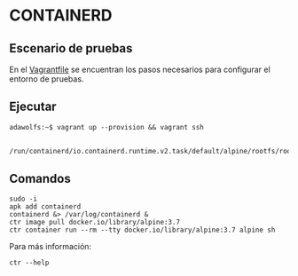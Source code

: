# CONTAINERD

## Escenario de pruebas

En el [Vagrantfile](./Vagrantfile) se encuentran los pasos necesarios para configurar el entorno de pruebas.

## Ejecutar

```
adawolfs:~$ vagrant up --provision && vagrant ssh
```

##

```
/run/containerd/io.containerd.runtime.v2.task/default/alpine/rootfs/root/
```

## Comandos

```
sudo -i
apk add containerd
containerd &> /var/log/containerd &
ctr image pull docker.io/library/alpine:3.7
ctr container run --rm --tty docker.io/library/alpine:3.7 alpine sh
```

Para más información:

```
ctr --help
```
